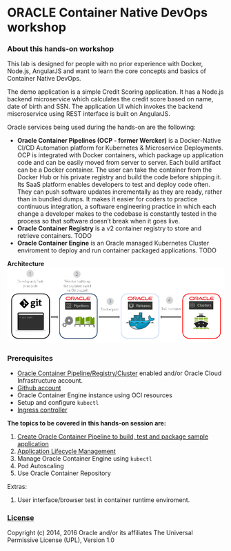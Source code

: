# ORACLE Container Native DevOps workshop #

### About this hands-on workshop ###

This lab is designed for people with no prior experience with Docker, Node.js, AngularJS and want to learn the core concepts and basics of Container Native DevOps. 

The demo application is a simple Credit Scoring application. It has a Node.js backend microservice which calculates the credit score based on name, date of birth and SSN. The application UI which invokes the backend miscroservice using REST interface is built on AngularJS.

Oracle services being used during the hands-on are the following:

+ **Oracle Container Pipelines (OCP - former Wercker)** is a Docker-Native CI/CD  Automation platform for Kubernetes & Microservice Deployments. OCP is integrated with Docker containers, which package up application code and can be easily moved from server to server. Each build artifact can be a Docker container. The user can take the container from the Docker Hub or his private registry and build the code before shipping it. Its SaaS platform enables developers to test and deploy code often. They can push software updates incrementally as they are ready, rather than in bundled dumps. It makes it easier for coders to practice continuous integration, a software engineering practice in which each change a developer makes to the codebase is constantly tested in the process so that software doesn’t break when it goes live.
+ **Oracle Container Registry** is a v2 container registry to store and retrieve containers.
TODO  
+ **Oracle Container Engine** is an Oracle managed Kubernetes Cluster enviroment to deploy and run container packaged applications.
TODO

**Architecture**
![](images/oracle.container.native.png)

### Prerequisites ###

- [Oracle Container Pipeline/Registry/Cluster](https://app.wercker.com) enabled and/or Oracle Cloud Infrastructure account.
- [Github account](sign.up.github.md)
- Oracle Container Engine instance using OCI resources
- Setup and configure `kubectl`
- [Ingress controller](https://github.com/nagypeter/kubernetes/tree/master/ingress)

**The topics to be covered in this hands-on session are:**

1. [Create Oracle Container Pipeline to build, test and package sample application](sample.app.pipeline.md)
2. [Application Lifecycle Management](change.application.md)
3. Manage Oracle Container Engine using `kubectl`
4. Pod Autoscaling
5. Use Oracle Container Repository

Extras:

1. User interface/browser test in container runtime enviroment.

### [License](LICENSE.md) ###
Copyright (c) 2014, 2016 Oracle and/or its affiliates
The Universal Permissive License (UPL), Version 1.0
